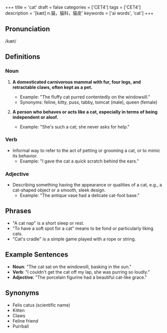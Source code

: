 +++
title = 'cat'
draft = false
categories = ['CET4']
tags = ['CET4']
description = '[kæt] n.猫，猫科，猫皮'
keywords = ['ai words', 'cat']
+++

## Pronunciation
/kæt/

## Definitions
### Noun
1. **A domesticated carnivorous mammal with fur, four legs, and retractable claws, often kept as a pet.**
   - Example: "The fluffy cat purred contentedly on the windowsill."
   - Synonyms: feline, kitty, puss, tabby, tomcat (male), queen (female)

2. **A person who behaves or acts like a cat, especially in terms of being independent or aloof.**
   - Example: "She's such a cat; she never asks for help."

### Verb
- Informal way to refer to the act of petting or grooming a cat, or to mimic its behavior.
   - Example: "I gave the cat a quick scratch behind the ears."

### Adjective
- Describing something having the appearance or qualities of a cat, e.g., a cat-shaped object or a smooth, sleek design.
   - Example: "The antique vase had a delicate cat-foot base."

## Phrases
- "A cat nap" is a short sleep or rest.
- "To have a soft spot for a cat" means to be fond or particularly liking cats.
- "Cat's cradle" is a simple game played with a rope or string.

## Example Sentences
- **Noun**: "The cat sat on the windowsill, basking in the sun."
- **Verb**: "I couldn't get the cat off my lap, she was purring so loudly."
- **Adjective**: "The porcelain figurine had a beautiful cat-like grace."

## Synonyms
- Felis catus (scientific name)
- Kitten
- Claws
- Feline friend
- Purrball
